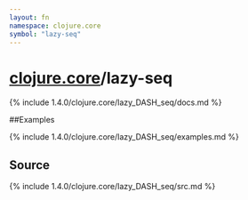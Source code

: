 ```yaml
---
layout: fn
namespace: clojure.core
symbol: "lazy-seq"
---
```


# [clojure.core](../)/lazy-seq

{% include 1.4.0/clojure.core/lazy_DASH_seq/docs.md %}

##Examples

{% include 1.4.0/clojure.core/lazy_DASH_seq/examples.md %}
## Source
{% include 1.4.0/clojure.core/lazy_DASH_seq/src.md %}

